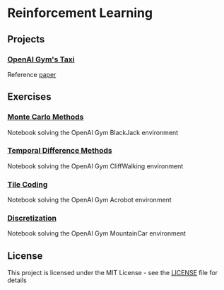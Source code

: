 # Reinforcement Learning

## Projects

### [OpenAI Gym's Taxi](https://github.com/fernandofsilva/Reinforcement_Learning/tree/main/projects/Taxi)
Reference [paper](https://arxiv.org/pdf/cs/9905014.pdf)

## Exercises

### [Monte Carlo Methods](https://github.com/fernandofsilva/Reinforcement_Learning/blob/main/notebooks/mc/monte_carlo.ipynb)
Notebook solving the OpenAI Gym BlackJack environment

### [Temporal Difference Methods](https://github.com/fernandofsilva/Reinforcement_Learning/blob/main/notebooks/mc/Temporal_Difference.ipynb)
Notebook solving the OpenAI Gym CliffWalking environment

### [Tile Coding](https://github.com/fernandofsilva/Reinforcement_Learning/blob/main/notebooks/tile/Tile_Coding.ipynb)
Notebook solving the OpenAI Gym Acrobot environment

### [Discretization](https://github.com/fernandofsilva/Reinforcement_Learning/blob/main/notebooks/discretization/Discretization.ipynb)
Notebook solving the OpenAI Gym MountainCar environment

## License
This project is licensed under the MIT License - see the [LICENSE](https://github.com/fernandofsilva/Reinforcement_Learning/blob/main/LICENSE) file for details
